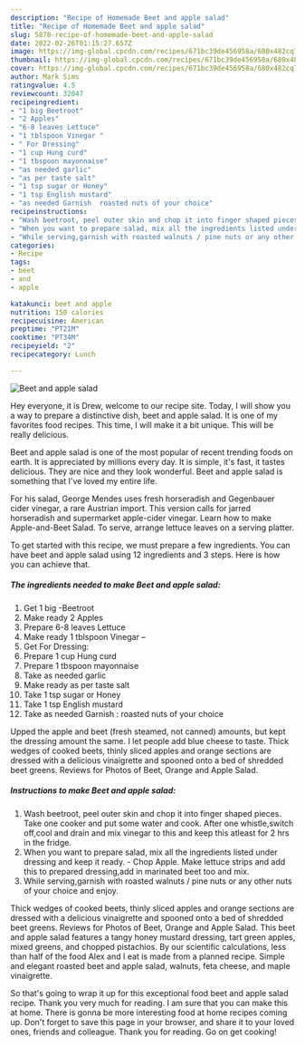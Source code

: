```yaml
---
description: "Recipe of Homemade Beet and apple salad"
title: "Recipe of Homemade Beet and apple salad"
slug: 5878-recipe-of-homemade-beet-and-apple-salad
date: 2022-02-26T01:15:27.657Z
image: https://img-global.cpcdn.com/recipes/671bc39de456958a/680x482cq70/beet-and-apple-salad-recipe-main-photo.jpg
thumbnail: https://img-global.cpcdn.com/recipes/671bc39de456958a/680x482cq70/beet-and-apple-salad-recipe-main-photo.jpg
cover: https://img-global.cpcdn.com/recipes/671bc39de456958a/680x482cq70/beet-and-apple-salad-recipe-main-photo.jpg
author: Mark Sims
ratingvalue: 4.5
reviewcount: 32047
recipeingredient:
- "1 big Beetroot"
- "2 Apples"
- "6-8 leaves Lettuce"
- "1 tblspoon Vinegar "
- " For Dressing"
- "1 cup Hung curd"
- "1 tbspoon mayonnaise"
- "as needed garlic"
- "as per taste salt"
- "1 tsp sugar or Honey"
- "1 tsp English mustard"
- "as needed Garnish  roasted nuts of your choice"
recipeinstructions:
- "Wash beetroot, peel outer skin and chop it into finger shaped pieces. Take one cooker and put some water and cook. After one whistle,switch off,cool and drain and mix vinegar to this and keep this atleast for 2 hrs in the fridge."
- "When you want to prepare salad, mix all the ingredients listed under dressing and keep it ready. Chop Apple. Make lettuce strips and add this to prepared dressing,add in marinated beet too and mix."
- "While serving,garnish with roasted walnuts / pine nuts or any other nuts of your choice and enjoy."
categories:
- Recipe
tags:
- beet
- and
- apple

katakunci: beet and apple 
nutrition: 150 calories
recipecuisine: American
preptime: "PT21M"
cooktime: "PT34M"
recipeyield: "2"
recipecategory: Lunch

---
```



![Beet and apple salad](https://img-global.cpcdn.com/recipes/671bc39de456958a/680x482cq70/beet-and-apple-salad-recipe-main-photo.jpg)

Hey everyone, it is Drew, welcome to our recipe site. Today, I will show you a way to prepare a distinctive dish, beet and apple salad. It is one of my favorites food recipes. This time, I will make it a bit unique. This will be really delicious.

Beet and apple salad is one of the most popular of recent trending foods on earth. It is appreciated by millions every day. It is simple, it's fast, it tastes delicious. They are nice and they look wonderful. Beet and apple salad is something that I've loved my entire life.

For his salad, George Mendes uses fresh horseradish and Gegenbauer cider vinegar, a rare Austrian import. This version calls for jarred horseradish and supermarket apple-cider vinegar. Learn how to make Apple-and-Beet Salad. To serve, arrange lettuce leaves on a serving platter.


To get started with this recipe, we must prepare a few ingredients. You can have beet and apple salad using 12 ingredients and 3 steps. Here is how you can achieve that.

<!--inarticleads1-->

##### The ingredients needed to make Beet and apple salad:

1. Get 1 big -Beetroot
1. Make ready 2 Apples
1. Prepare 6-8 leaves Lettuce
1. Make ready 1 tblspoon Vinegar –
1. Get  For Dressing:
1. Prepare 1 cup Hung curd
1. Prepare 1 tbspoon mayonnaise
1. Take as needed garlic
1. Make ready as per taste salt
1. Take 1 tsp sugar or Honey
1. Take 1 tsp English mustard
1. Take as needed Garnish : roasted nuts of your choice


Upped the apple and beet (fresh steamed, not canned) amounts, but kept the dressing amount the same. I let people add blue cheese to taste. Thick wedges of cooked beets, thinly sliced apples and orange sections are dressed with a delicious vinaigrette and spooned onto a bed of shredded beet greens. Reviews for Photos of Beet, Orange and Apple Salad. 

<!--inarticleads2-->

##### Instructions to make Beet and apple salad:

1. Wash beetroot, peel outer skin and chop it into finger shaped pieces. Take one cooker and put some water and cook. After one whistle,switch off,cool and drain and mix vinegar to this and keep this atleast for 2 hrs in the fridge.
1. When you want to prepare salad, mix all the ingredients listed under dressing and keep it ready. - Chop Apple. Make lettuce strips and add this to prepared dressing,add in marinated beet too and mix.
1. While serving,garnish with roasted walnuts / pine nuts or any other nuts of your choice and enjoy.


Thick wedges of cooked beets, thinly sliced apples and orange sections are dressed with a delicious vinaigrette and spooned onto a bed of shredded beet greens. Reviews for Photos of Beet, Orange and Apple Salad. This beet and apple salad features a tangy honey mustard dressing, tart green apples, mixed greens, and chopped pistachios. By our scientific calculations, less than half of the food Alex and I eat is made from a planned recipe. Simple and elegant roasted beet and apple salad, walnuts, feta cheese, and maple vinaigrette. 

So that's going to wrap it up for this exceptional food beet and apple salad recipe. Thank you very much for reading. I am sure that you can make this at home. There is gonna be more interesting food at home recipes coming up. Don't forget to save this page in your browser, and share it to your loved ones, friends and colleague. Thank you for reading. Go on get cooking!
